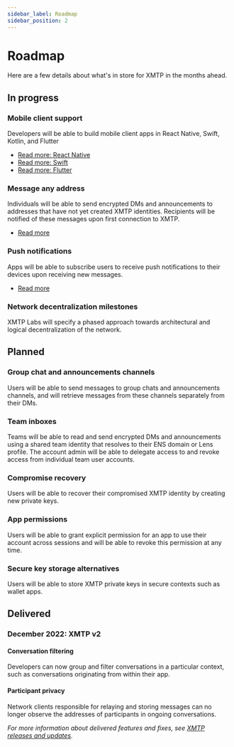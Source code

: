 ```yaml
---
sidebar_label: Roadmap
sidebar_position: 2
---
```


# Roadmap

Here are a few details about what's in store for XMTP in the months ahead.

## In progress

### Mobile client support

Developers will be able to build mobile client apps in React Native, Swift, Kotlin, and Flutter

- [Read more: React Native](https://github.com/xmtp/xmtp-js/issues/170)
- [Read more: Swift](https://github.com/xmtp/xmtp-ios/issues/7)
- [Read more: Flutter](https://github.com/xmtp/xmtp-flutter/issues/4)

### Message any address

Individuals will be able to send encrypted DMs and announcements to addresses that have not yet created XMTP identities. Recipients will be notified of these messages upon first connection to XMTP.

- [Read more](https://github.com/xmtp/xmtp-memo-js)

### Push notifications

Apps will be able to subscribe users to receive push notifications to their devices upon receiving new messages.

- [Read more](https://github.com/xmtp/example-notification-server-go)

### Network decentralization milestones

XMTP Labs will specify a phased approach towards architectural and logical decentralization of the network.

## Planned

### Group chat and announcements channels

Users will be able to send messages to group chats and announcements channels, and will retrieve messages from these channels separately from their DMs.

### Team inboxes

Teams will be able to read and send encrypted DMs and announcements using a shared team identity that resolves to their ENS domain or Lens profile. The account admin will be able to delegate access to and revoke access from individual team user accounts.

### Compromise recovery

Users will be able to recover their compromised XMTP identity by creating new private keys.

### App permissions

Users will be able to grant explicit permission for an app to use their account across sessions and will be able to revoke this permission at any time.

### Secure key storage alternatives

Users will be able to store XMTP private keys in secure contexts such as wallet apps.

## Delivered

### December 2022: XMTP v2

#### Conversation filtering

Developers can now group and filter conversations in a particular context, such as conversations originating from within their app.

#### Participant privacy

Network clients responsible for relaying and storing messages can no longer observe the addresses of participants in ongoing conversations.

_For more information about delivered features and fixes, see [XMTP releases and updates](/docs/dev-concepts/xmtp-releases)._

<!--
## Researching

Read the [XMTP litepaper]() to learn about key concepts on XMTP's research roadmap.
-->
